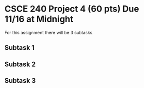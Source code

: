 # CSCE 240 Project 4 (60 pts) Due 11/16 at Midnight
For this assignment there will be 3 subtasks. 

## Subtask 1 

## Subtask 2

## Subtask 3
